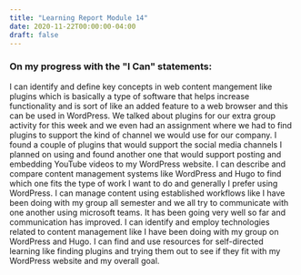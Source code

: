 ```yaml
---
title: "Learning Report Module 14"
date: 2020-11-22T00:00:00-04:00
draft: false
---
```

### On my progress with the "I Can" statements:

I can identify and define key concepts in web content mangement like plugins which is basically a type of software that helps increase functionality and is sort of like an added feature to a web browser and this can be used in WordPress. We talked about plugins for our extra group activity for this week and we even had an assignment where we had to find plugins to support the kind of channel we would use for our company. I found a couple of plugins that would support the social media channels I planned on using and found another one that would support posting and embedding YouTube videos to my WordPress website. I can describe and compare content management systems like WordPress and Hugo to find which one fits the type of work I want to do and generally I prefer using WordPress. I can manage content using established workflows like I have been doing with my group all semester and we all try to communicate with one another using microsoft teams. It has been going very well so far and communication has improved. I can identify and employ technologies related to content management  like I have been doing with my group on WordPress and Hugo. I can find and use resources for self-directed learning like finding plugins and trying them out to see if they fit with my WordPress website and my overall goal.
